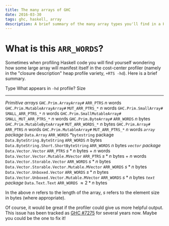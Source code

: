 ```yaml
---
title: The many arrays of GHC
date: 2016-03-30
tags: ghc, haskell, array
description: A brief summary of the many array types you'll find in a Haskell heap profile
---
```

# What is this `ARR_WORDS`?

Sometimes when profiling Haskell code you will find yourself wondering how some
large array will manifest itself in the cost-center profiler (namely in the
"closure description" heap profile variety, `+RTS -hd`). Here is a brief summary.

Type                                           What appears in `-hd` profile?      Size
-------------------                            -------------------------------     ----------------------
*Primitive arrays*
`GHC.Prim.ArrayArray#`                         `ARR_PTRS`                          $n$ words
`GHC.Prim.MutableArrayArray#`                  `MUT_ARR_PTRS_*`                    $n$ words
`GHC.Prim.SmallArray#`                         `SMALL_ARR_PTRS_*`                  $n$ words
`GHC.Prim.SmallMutableArray#`                  `SMALL_MUT_ARR_PTRS_*`              $n$ words
`GHC.Prim.ByteArray#`                          `ARR_WORDS`                         $n$ bytes
`GHC.Prim.MutableByteArray#`                   `MUT_ARR_WORDS_*`                   $n$ bytes
`GHC.Prim.Array#`                              `ARR_PTRS`                          $n$ words
`GHC.Prim.MutableArray#`                       `MUT_ARR_PTRS_*`                    $n$ words
*`array` package*
`Data.Array`                                   `ARR_WORDS`
*`bytestring` package
`Data.ByteString.ByteString`                   `ARR_WORDS`                         $n$ bytes
`Data.ByteString.Short.ShortByteString`        `ARR_WORDS`                         $n$ bytes
*`vector` package*
`Data.Vector.Vector`                           `ARR_PTRS`                          $s * n$ bytes + $n$ words
`Data.Vector.Vector.Mutable.MVector`           `ARR_PTRS`                          $s * n$ bytes + $n$ words
`Data.Vector.Storable.Vector`                  `ARR_WORDS`                         $s * n$ bytes
`Data.Vector.Storable.Vector.Mutable.MVector`  `ARR_WORDS`                         $s * n$ bytes
`Data.Vector.Unboxed.Vector`                   `ARR_WORDS`                         $s * n$ bytes
`Data.Vector.Unboxed.Vector.Mutable.MVector`   `ARR_WORDS`                         $s * n$ bytes
*`text` package*
`Data.Text.Text`                               `ARR_WORDS`                         $\approx 2*n$ bytes

In the above $n$ refers to the length of the array, $s$ refers to the element
size in bytes (where appropriate).

Of course, it would be great if the profiler could give us more helpful output.
This issue has been tracked
as [GHC #7275](https://ghc.haskell.org/trac/ghc/ticket/7275) for several years
now. Maybe you could be the one to fix it!
